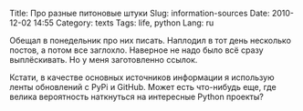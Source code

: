 Title: Про разные питоновые штуки
Slug: information-sources
Date: 2010-12-02 14:55
Category: texts
Tags: life, python
Lang: ru

Обещал в понедельник про них писать. Наплодил в тот день несколько постов, а
потом все заглохло. Наверное не надо было всё сразу выплёскивать. Но у меня
заготовленно ссылок.

Кстати, в качестве основных источников информации я использую ленты обновлений
c PyPi и GitHub. Может есть что-нибудь еще, где велика вероятность наткнуться
на интересные Python проекты?

